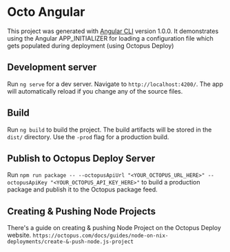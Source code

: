 # Octo Angular

This project was generated with [Angular CLI](https://github.com/angular/angular-cli) version 1.0.0.
It demonstrates using the Angular APP_INITIALIZER for loading a configuration file which gets populated during deployment (using Octopus Deploy)

## Development server

Run `ng serve` for a dev server. Navigate to `http://localhost:4200/`. The app will automatically reload if you change any of the source files.

## Build

Run `ng build` to build the project. The build artifacts will be stored in the `dist/` directory. Use the `-prod` flag for a production build.

## Publish to Octopus Deploy Server

Run `npm run package -- --octopusApiUrl "<YOUR_OCTOPUS_URL_HERE>" --octopusApiKey "<YOUR_OCTOPUS_API_KEY_HERE>"` to build a production package and publish it to the Octopus package feed.

## Creating & Pushing Node Projects

There's a guide on creating & pushing Node Project on the Octopus Deploy website.  `https://octopus.com/docs/guides/node-on-nix-deployments/create-&-push-node.js-project`